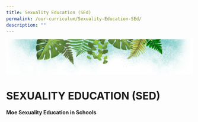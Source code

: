 ```yaml
---
title: Sexuality Education (SEd)
permalink: /our-curriculum/Sexuality-Education-SEd/
description: ""
---
```

![](/images/Banner.png)

# **SEXUALITY EDUCATION (SED)**

**Moe Sexua****l****ity Education in Schools**